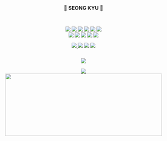<div align="center">

  
  ### 🐣 SEONG KYU 🐣   


  
  <br/>
  <br/>

  <img src="https://img.shields.io/badge/React-61DAFB?style=flat-square&logo=react&logoColor=black"/> 
  <img src="https://img.shields.io/badge/Next.js-000000?style=flat-square&logo=nextdotjs&logoColor=white"/> 
  <img src="https://img.shields.io/badge/JavaScript-F7DF1E?style=flat-square&logo=javascript&logoColor=black"/>
  <img src="https://img.shields.io/badge/TypeScript-3178C6?style=flat-square&logo=TypeScript&logoColor=black"/>
  <img src="https://img.shields.io/badge/HTML5-E34F26?style=flat-square&logo=HTML5&logoColor=black"/>
  <img src="https://img.shields.io/badge/CSS3-1572B6?style=flat-square&logo=CSS3&logoColor=black"/>
  
  <br/>
  <img src="https://img.shields.io/badge/Reactquery-FF4154?style=flat-square&logo=reactquery&logoColor=black"/>
  <img src="https://img.shields.io/badge/Recoil-3578E5?style=flat-square&logo=recoil&logoColor=black"/>
  <img src="https://img.shields.io/badge/ReduxToolkit-764ABC?style=flat-square&logo=redux&logoColor=black"/>
  <img src="https://img.shields.io/badge/styledcomponents-DB7093?style=flat-square&logo=styledcomponents&logoColor=black"/>
  <img src="https://img.shields.io/badge/TailwindCSS-06B6D4?style=flat-square&logo=tailwindcss&logoColor=black"/>
  
  <br/>
  

  
  <a href="https://github.com/pangkyu"><img src="https://hits.seeyoufarm.com/api/count/incr/badge.svg?url=https%3A%2F%2Fgithub.com%2Fpangkyu&count_bg=%23000000&title_bg=%23000000&icon=github.svg&icon_color=%23E7E7E7&title=GitHub&edge_flat=false)"/>
  <a href="https://www.instagram.com/seongkyu.jpg" target="_blank"><img src="https://img.shields.io/badge/Instagram-2E9AFE?style=flat&logo=Instagram&logoColor=E4405F"/></a>
  <a href="https://velog.io/@pangkyu" target="_blank"><img src="https://img.shields.io/badge/Velog-20C997?style=flat-square&logo=velog&logoColor=white"/></a>
  <a href="mailto: qo1374@gmail.com"><img src="https://img.shields.io/badge/Gmail-EA4335?style=flat-square&logo=Gmail&logoColor=white"/> </a>

  <br/>
  
  <a href="https://velog.io/@pangkyu">
    <img align="center" src="https://velog-readme-stats.vercel.app/api?name=pangkyu" />
  </a>

  <br/>
  <br/>

  <a href="https://github.com/pangkyu">
    <img align="center" src="https://github-readme-stats.vercel.app/api?username=pangkyu&show_icons=true&theme=dark&hide_title=true&include_all_commits=true" />
  </a>

</div>

<a href="https://github.com/devxb/gitanimals">
  <img
    src="https://render.gitanimals.org/lines/pangkyu"
    width="100%"
    height="200"
  />
</a>
